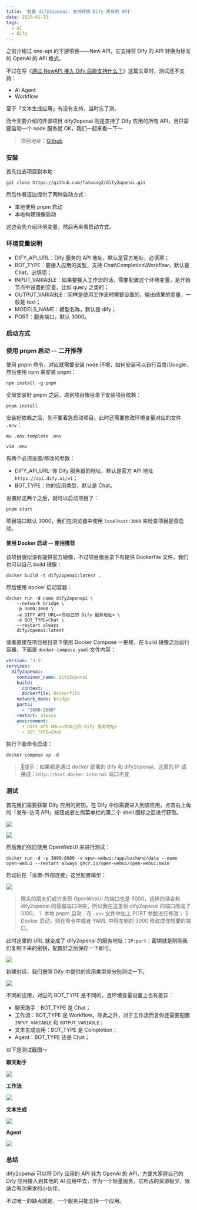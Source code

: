 ```yaml
---
title: '轻量 dify2openai: 支持转换 Dify 所有的 API'
date: 2025-01-13
tags:
  - AI
  - Dify
---
```

之前介绍过 one-api 的下游项目——New API，它支持将 Dify 的 API 转换为标准的 OpenAI 的 API 格式。

不过在写《[通过 NewAPI 接入 Dify 后能支持什么？](https://mp.weixin.qq.com/s/Q9dVgGE5PzyXc82DiOkNGQ?token=625489712)》这篇文章时，测试还不支持：

* AI Agent
* Workflow

至于「文本生成应用」有没有支持，当时忘了测。

而今天要介绍的开源项目 dify2openai 则是支持了 Dify 应用的所有 API，且只需要启动一个 node 服务就 OK，我们一起来看一下～

> 项目地址：[Github](https://github.com/fatwang2/dify2openai)

### 安装

首先拉去项目到本地：

```shell
git clone https://github.com/fatwang2/dify2openai.git
```

然后作者这边提供了两种启动方式：

* 本地使用 pnpm 启动
* 本地构建镜像启动

这边会先介绍环境变量，然后再来看启动方式。

### 环境变量说明

* DIFY\_API\_URL：Dify 服务的 API 地址，默认是官方地址，必填项；
* BOT\_TYPE：要接入应用的类型，支持 Chat\Completion\Workflow，默认是 Chat，必填项；
* INPUT\_VARIABLE：如果要接入工作流的话，需要配置这个环境变量，是开始节点中设置的变量，比如 query 之类的；
* OUTPUT\_VARIABLE：同样是使用工作流时需要设置的，输出结果的变量，一般是 text；
* MODELS\_NAME：模型名称，默认是 dify；
* PORT：服务端口，默认 3000。

### 启动方式

### 使用 pnpm 启动 -- 二开推荐

使用 pnpm 命令，对应就需要安装 node 环境，如何安装可以自行百度/Google，然后使用 npm 来安装 pnpm：

```shell
npm install -g pnpm
```

&#x20;全局安装好 pnpm 之后，进到项目根目录下安装项目依赖：

```shell
pnpm install
```

安装好依赖之后，先不要着急启动项目。此时还需要修改环境变量对应的文件 `.env`：

```shell
mv .env.template .env

vim .env
```

有两个必须设置/修改的参数：

* DIFY\_API\_URL: 你 Dify 服务器的地址，默认是官方 API 地址 `https://api.dify.ai/v1`；
* BOT\_TYPE：你的应用类型，默认是 Chat。

设置好这两个之后，就可以启动项目了：

```shell
pnpm start
```

项目端口默认 3000，我们在浏览器中使用 `localhost:3000` 来检查项目是否启动。

#### 使用 Docker 启动 -- 使用推荐

该项目貌似没有提供官方镜像，不过项目根目录下有提供 Dockerfile 文件，我们也可以自己 build 镜像：

```shell
docker build -t dify2openai:latest .
```

然后使用 docker 启动容器：

```shell
docker run -d name dify2openapi \
    --network bridge \
    -p 3000:3000 \
    -e DIFY_API_URL=<你自己的 Dify 服务地址> \
    -e BOT_TYPE=Chat \
    --restart always
    dify2openai:latest
```

或者直接在项目根目录下使用 Docker Compose 一把梭，在 build 镜像之后运行容器，下面是 `docker-compose.yaml` 文件内容：

```yaml
version: '3.5'
services:
  dify2openai:
    container_name: dify2openai
    build:
      context: .
      dockerfile: Dockerfile
    network_mode: bridge
    ports:
      - "3000:3000"
    restart: always
    environment:
      - DIFY_API_URL=<你自己的 Dify 服务地址>
      - BOT_TYPE=Chat
```

执行下面命令启动：

```shell
docker compose up -d
```

> 🔔提示：如果都是通过 docker 部署的 dify 和 dify2openai，这里的 IP 请换成：`http://host.docker.internal` 端口不变

### 测试

首先我们需要获取 Dify 应用的密钥，在 Dify 中你需要进入到该应用，点击右上角的「发布-访问 API」按钮或者左侧菜单栏的第二个 shell 图标之后进行获取。

![](assets/pwOGjZyOVvm96jlh0mJxWSf0tAnYuMbtSiVDO-TpA5s=.png)

![](assets/TOo2NMnMimQmakhnnsunAR7-EYQbyjZHDhRoGyIvCLU=.png)

然后我们依旧使用 OpenWebUI 来进行测试：

```shell
docker run -d -p 3000:8080 -v open-webui:/app/backend/data --name open-webui --restart always ghcr.io/open-webui/open-webui:main
```

启动后在「设置-外部连接」这里配置模型：

![](assets/TNMrfy7YlP0Hi-nQ8uJv7KGR0w6MO0euYR779gCjP4w=.png)

> 眼尖的朋友们或许发现 OpenWebUI 的端口也是 3000，这样的话会和 dify2openai 的容器端口冲突，所以我在这里将 dify2openai 的端口改成了 3100。
> 1\. 本地 pnpm 启动：在 `.env` 文件中加上 PORT 参数进行修改；
> 2\. Docker 启动，则在命令中或者 YAML 中将左侧的 3000 修改成你想要的端口。

此时这里的 URL 就变成了 dify2openai 的服务地址：`IP:port`；密钥就是刚刚我们复制下来的密钥，配置好之后保存一下即可。

![](assets/FlqmH5pInZj9kpqWukAbPr3HBmVQ6QjGWw44bz5p7rk=.png)

新建对话，我们按照 Dify 中提供的应用类型来分别测试一下。

![](assets/dk6gBRPC5SyPP5ragUF7gtjgWzFNEswoduGbysP-TKQ=.png)

不同的应用，对应的 BOT\_TYPE 是不同的，且环境变量设置上也有差异：

* 聊天助手：BOT\_TYPE 是 Chat；
* 工作流：BOT\_TYPE 是 Workflow。除此之外，对于工作流而言你还需要配置 `INPUT_VARIABLE` 和 `OUTPUT_VARIABLE`；
* 文本生成应用：BOT\_TYPE 是 Completion；
* Agent：BOT\_TYPE 还是 Chat；

以下是测试截图～

**聊天助手**

![](assets/HcHPgujvh1i2Nc7jTIEwg1DqvuJ2kpWcNNjWvXV8O1U=.png)

**工作流**

![](assets/XyfadAAsUdo785vi7nK8s0nZETM2EnaQrnIR66hTopU=.png)

**文本生成**

![](assets/WTkUCtL321S63yHsNnZwoDRsGGti4u0IH78TP6jQ4qk=.png)

**Agent**

![](assets/aonaeCEWalWNv0yfc20H0FqoVRq-sGcYMsDwx0xMzhk=.png)

### 总结

dify2openai 可以将 Dify 应用的 API 转为 OpenAI 的 API，方便大家将自己的 Dify 应用接入到其他的 AI 应用中去，作为一个轻量服务，它所占的资源极少，很适合有次需求的小伙伴。

不过唯一的缺点就是，一个服务只能支持一个应用。
